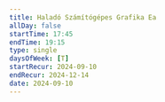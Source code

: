 ```yaml
---
title: Haladó Számítógépes Grafika Ea
allDay: false
startTime: 17:45
endTime: 19:15
type: single
daysOfWeek: [T]
startRecur: 2024-09-10
endRecur: 2024-12-14
date: 2024-09-10
---
```

